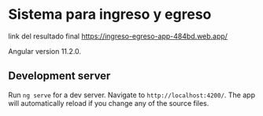 # Sistema para ingreso y egreso

link del resultado final
https://ingreso-egreso-app-484bd.web.app/

Angular version 11.2.0.

## Development server

Run `ng serve` for a dev server. Navigate to `http://localhost:4200/`. The app will automatically reload if you change any of the source files.


